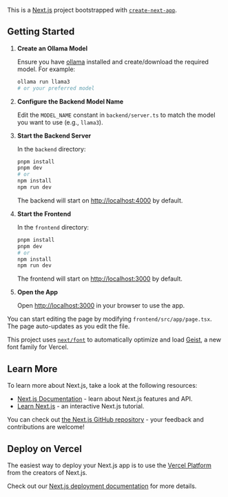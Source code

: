 This is a [Next.js](https://nextjs.org) project bootstrapped with [`create-next-app`](https://nextjs.org/docs/app/api-reference/cli/create-next-app).

## Getting Started

1. **Create an Ollama Model**

	Ensure you have [ollama](https://ollama.com/) installed and create/download the required model. For example:

	```bash
	ollama run llama3
	# or your preferred model
	```

2. **Configure the Backend Model Name**

	Edit the `MODEL_NAME` constant in `backend/server.ts` to match the model you want to use (e.g., `llama3`).

3. **Start the Backend Server**

	In the `backend` directory:

	```bash
	pnpm install
	pnpm dev
	# or
	npm install
	npm run dev
	```

	The backend will start on [http://localhost:4000](http://localhost:4000) by default.

4. **Start the Frontend**

	In the `frontend` directory:

	```bash
	pnpm install
	pnpm dev
	# or
	npm install
	npm run dev
	```

	The frontend will start on [http://localhost:3000](http://localhost:3000) by default.

5. **Open the App**

	Open [http://localhost:3000](http://localhost:3000) in your browser to use the app.

You can start editing the page by modifying `frontend/src/app/page.tsx`. The page auto-updates as you edit the file.

This project uses [`next/font`](https://nextjs.org/docs/app/building-your-application/optimizing/fonts) to automatically optimize and load [Geist](https://vercel.com/font), a new font family for Vercel.

## Learn More

To learn more about Next.js, take a look at the following resources:

- [Next.js Documentation](https://nextjs.org/docs) - learn about Next.js features and API.
- [Learn Next.js](https://nextjs.org/learn) - an interactive Next.js tutorial.

You can check out [the Next.js GitHub repository](https://github.com/vercel/next.js) - your feedback and contributions are welcome!

## Deploy on Vercel

The easiest way to deploy your Next.js app is to use the [Vercel Platform](https://vercel.com/new?utm_medium=default-template&filter=next.js&utm_source=create-next-app&utm_campaign=create-next-app-readme) from the creators of Next.js.

Check out our [Next.js deployment documentation](https://nextjs.org/docs/app/building-your-application/deploying) for more details.
